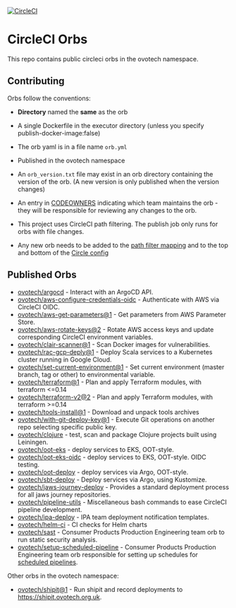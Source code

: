 [![CircleCI](https://circleci.com/gh/ovotech/circleci-orbs.svg?style=shield&circle-token=ae0a459eabe5a6b454eab8e241a516fd1a212e8c)](https://app.circleci.com/pipelines/github/ovotech/circleci-orbs)

# CircleCI Orbs

This repo contains public circleci orbs in the ovotech namespace.

## Contributing

Orbs follow the conventions:

- **Directory** named the **same** as the orb

- A single Dockerfile in the executor directory (unless you specify publish-docker-image:false)

- The orb yaml is in a file name `orb.yml`

- Published in the ovotech namespace

- An `orb_version.txt` file may exist in an orb directory containing the version of the orb. (A new version is only published when the version changes)

- An entry in [CODEOWNERS](./.github/CODEOWNERS) indicating which team maintains the orb - they will be responsible for reviewing
  any changes to the orb.

- This project uses CircleCI path filtering. The publish job only runs for orbs with file changes.
- Any new orb needs to be added to the [path filter mapping](.circleci/config.yml) and to the top and bottom of the [Circle config](.circleci/continue_config.yml)

## Published Orbs

- [ovotech/argocd](argocd) - Interact with an ArgoCD API.
- [ovotech/aws-configure-credentials-oidc](aws-configure-credentials-oidc) - Authenticate with AWS via CircleCI OIDC.
- [ovotech/aws-get-parameters@1](aws-get-parameters) - Get parameters from AWS Parameter Store.
- [ovotech/aws-rotate-keys@2](aws-rotate-keys) - Rotate AWS access keys and update corresponding CircleCI environment variables.
- [ovotech/clair-scanner@1](clair-scanner) - Scan Docker images for vulnerabilities.
- [ovotech/rac-gcp-deply@1](rac-gcp-deploy) - Deploy Scala services to a Kubernetes cluster running in Google Cloud.
- [ovotech/set-current-environment@1](set-current-environment) - Set current environment (master branch, tag or other) to environmental variable.
- [ovotech/terraform@1](terraform) - Plan and apply Terraform modules, with terraform <=0.14
- [ovotech/terraform-v2@2](terraform-v2) - Plan and apply Terraform modules, with terraform >=0.14
- [ovotech/tools-install@1](tools-install) - Download and unpack tools archives
- [ovotech/with-git-deploy-key@1](with-git-deploy-key) - Execute Git operations on another repo selecting specific public key.
- [ovotech/clojure](clojure) - test, scan and package Clojure projects built using Leiningen.
- [ovotech/oot-eks](oot-eks) - deploy services to EKS, OOT-style.
- [ovotech/oot-eks-oidc](oot-eks-oidc) - deploy services to EKS, OOT-style. OIDC testing.
- [ovotech/oot-deploy](oot-deploy) - deploy services via Argo, OOT-style.
- [ovotech/sbt-deploy](sbt-deploy) - Deploy services via Argo, using Kustomize.
- [ovotech/jaws-journey-deploy](jaws-journey-deploy) - Provides a standard deployment process for all jaws journey repositories.
- [ovotech/pipeline-utils](pipeline-utils) - Miscellaneous bash commands to ease CircleCI pipeline development.
- [ovotech/ipa-deploy](ipa-deploy) - IPA team deployment notification templates.
- [ovotech/helm-ci](helm-ci) - CI checks for Helm charts
- [ovotech/sast](sast) - Consumer Products Production Engineering team orb to run static security analysis.
- [ovotech/setup-scheduled-pipeline](setup-scheduled-pipeline) - Consumer Products Production Engineering team orb responsible for setting up schedules for [scheduled pipelines](https://circleci.com/docs/2.0/scheduled-pipelines/#get-started).

Other orbs in the ovotech namespace:

- [ovotech/shipit@1](https://github.com/ovotech/pe-orbs/tree/master/shipit) - Run shipit and record deployments to https://shipit.ovotech.org.uk.
